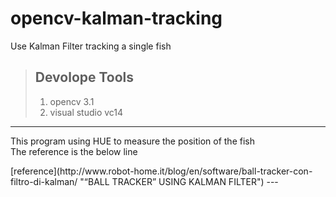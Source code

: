 # opencv-kalman-tracking
Use Kalman Filter tracking a single fish 
>## Devolope Tools
> 1.  opencv 3.1
> 2.  visual studio vc14
---
<p>This program using HUE to measure the position of the fish<br>The reference is the below line</p>
    [reference](http://www.robot-home.it/blog/en/software/ball-tracker-con-filtro-di-kalman/ "“BALL TRACKER” USING KALMAN FILTER")
---
